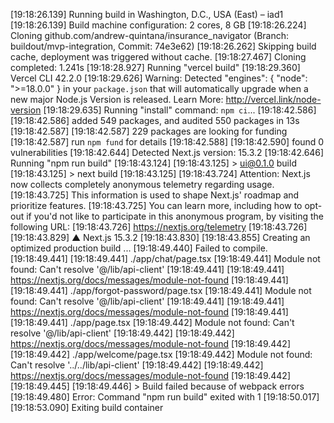 [19:18:26.139] Running build in Washington, D.C., USA (East) – iad1
[19:18:26.139] Build machine configuration: 2 cores, 8 GB
[19:18:26.224] Cloning github.com/andrew-quintana/insurance_navigator (Branch: buildout/mvp-integration, Commit: 74e3e62)
[19:18:26.262] Skipping build cache, deployment was triggered without cache.
[19:18:27.467] Cloning completed: 1.241s
[19:18:28.927] Running "vercel build"
[19:18:29.360] Vercel CLI 42.2.0
[19:18:29.626] Warning: Detected "engines": { "node": ">=18.0.0" } in your `package.json` that will automatically upgrade when a new major Node.js Version is released. Learn More: http://vercel.link/node-version
[19:18:29.635] Running "install" command: `npm ci`...
[19:18:42.586] 
[19:18:42.586] added 549 packages, and audited 550 packages in 13s
[19:18:42.587] 
[19:18:42.587] 229 packages are looking for funding
[19:18:42.587]   run `npm fund` for details
[19:18:42.588] 
[19:18:42.590] found 0 vulnerabilities
[19:18:42.644] Detected Next.js version: 15.3.2
[19:18:42.646] Running "npm run build"
[19:18:43.124] 
[19:18:43.125] > ui@0.1.0 build
[19:18:43.125] > next build
[19:18:43.125] 
[19:18:43.724] Attention: Next.js now collects completely anonymous telemetry regarding usage.
[19:18:43.725] This information is used to shape Next.js' roadmap and prioritize features.
[19:18:43.725] You can learn more, including how to opt-out if you'd not like to participate in this anonymous program, by visiting the following URL:
[19:18:43.726] https://nextjs.org/telemetry
[19:18:43.726] 
[19:18:43.829]    ▲ Next.js 15.3.2
[19:18:43.830] 
[19:18:43.855]    Creating an optimized production build ...
[19:18:49.440] Failed to compile.
[19:18:49.441] 
[19:18:49.441] ./app/chat/page.tsx
[19:18:49.441] Module not found: Can't resolve '@/lib/api-client'
[19:18:49.441] 
[19:18:49.441] https://nextjs.org/docs/messages/module-not-found
[19:18:49.441] 
[19:18:49.441] ./app/forgot-password/page.tsx
[19:18:49.441] Module not found: Can't resolve '@/lib/api-client'
[19:18:49.441] 
[19:18:49.441] https://nextjs.org/docs/messages/module-not-found
[19:18:49.441] 
[19:18:49.441] ./app/page.tsx
[19:18:49.442] Module not found: Can't resolve '@/lib/api-client'
[19:18:49.442] 
[19:18:49.442] https://nextjs.org/docs/messages/module-not-found
[19:18:49.442] 
[19:18:49.442] ./app/welcome/page.tsx
[19:18:49.442] Module not found: Can't resolve '../../lib/api-client'
[19:18:49.442] 
[19:18:49.442] https://nextjs.org/docs/messages/module-not-found
[19:18:49.442] 
[19:18:49.445] 
[19:18:49.446] > Build failed because of webpack errors
[19:18:49.480] Error: Command "npm run build" exited with 1
[19:18:50.017] 
[19:18:53.090] Exiting build container
